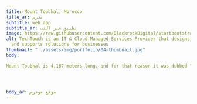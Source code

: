 ```yaml
---
title: Mount Toubkal, Morocco
title_ar: مدرس
subtitle: web app
subtitle_ar: تطبيق عبر النت
image: https://raw.githubusercontent.com/BlackrockDigital/startbootstrap-agency/master/src/assets/img/portfolio/01-full.jpg
alt: TechTouch is an IT & Cloud Managed Services Provider that designs, implements
  and supports solutions for businesses
thumbnail: "../assets/img/portfolio/04-thumbnail.jpg"
body:

Mount Toubkal is 4,167 meters long, and for that reason it was dubbed "the roof of North Africa". The visitor to this mountain experiences a unique experience, as the road to its winding summit passes empty valleys, sacred shrines from the past, in addition to towering snowfields, and then reaches a series of high hills to give it amazing views incomparable across the Atlas Mountains. It is a peaceful world away from the hustle and bustle of nearby Marrakesh.




body_ar: موقع مودرس
---
```


